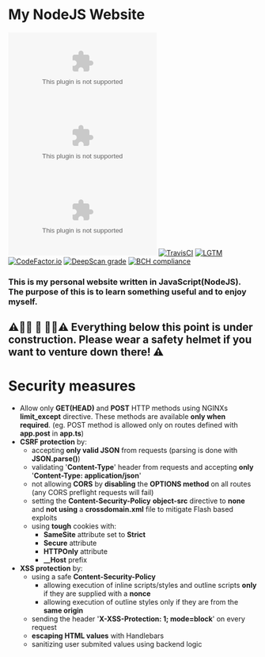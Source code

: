 # My NodeJS Website
[![Website](https://img.shields.io/website/https/gennerator.com?style=flat-square)](https://gennerator.com)
[![MozillaObservatory](https://img.shields.io/mozilla-observatory/grade-score/gennerator.com?publish&style=flat-square)](https://observatory.mozilla.org/analyze/gennerator.com)
[![HSTSPreload](https://img.shields.io/hsts/preload/gennerator.com?style=flat-square)](https://hstspreload.org/?domain=gennerator.com)
[![TravisCI](https://img.shields.io/travis/genneratorx/my-website?style=flat-square)](https://travis-ci.com/GenneratorX/my-website)
[![LGTM](https://img.shields.io/lgtm/grade/javascript/github/GenneratorX/my-website?style=flat-square)](https://lgtm.com/projects/g/GenneratorX/my-website)
[![CodeFactor.io](https://www.codefactor.io/repository/github/genneratorx/my-website/badge)](https://www.codefactor.io/repository/github/genneratorx/my-website)
[![DeepScan grade](https://deepscan.io/api/teams/5387/projects/7168/branches/67642/badge/grade.svg)](https://deepscan.io/dashboard#view=project&tid=5387&pid=7168&bid=67642)
[![BCH compliance](https://bettercodehub.com/edge/badge/GenneratorX/my-website?branch=master)](https://bettercodehub.com/)

### This is my personal website written in JavaScript(NodeJS). The purpose of this is to learn something useful and to enjoy myself.

## :warning::construction::construction: :construction_worker: :construction::construction::warning: Everything below this point is under construction. Please wear a safety helmet if you want to venture down there! :warning:

# Security measures
* Allow only **GET(HEAD)** and **POST** HTTP methods using NGINXs **limit_except** directive. These methods are available **only when required**. (eg. POST method is allowed only on routes defined with **app.post** in **app.ts**)
* **CSRF protection** by:
	* accepting **only valid JSON** from requests (parsing is done with **JSON.parse()**)
	* validating '**Content-Type**' header from requests and accepting **only** '**Content-Type: application/json**'
	* not allowing **CORS** by **disabling** the **OPTIONS method** on all routes (any CORS preflight requests will fail)
	* setting the **Content-Security-Policy** **object-src** directive to **none** and **not using** a **crossdomain.xml** file to mitigate Flash based exploits
	* using **tough** cookies with:
		*  **SameSite** attribute set to **Strict**
		* **Secure** attribute
		* **HTTPOnly** attribute
		* **__Host** prefix
* **XSS protection** by:
	* using a safe **Content-Security-Policy**
		* allowing execution of inline scripts/styles and outline scripts **only** if they are supplied with a **nonce**
		* allowing execution of outline styles only if they are from the **same origin**
	* sending the header '**X-XSS-Protection: 1; mode=block**' on every request
	* **escaping HTML values** with Handlebars
	* sanitizing user submited values using backend logic

